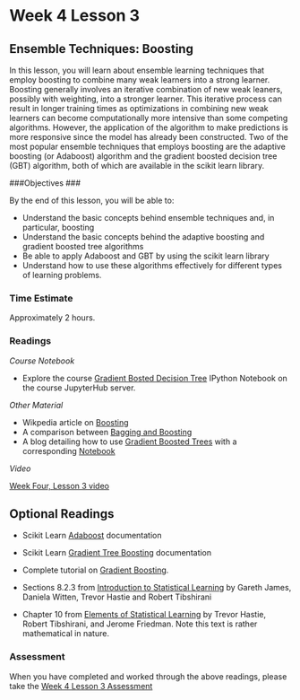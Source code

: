 # Week 4 Lesson 3 #
## Ensemble Techniques: Boosting ##

In this lesson, you will learn about ensemble learning techniques that
employ boosting to combine many weak learners into a strong learner.
Boosting generally involves an iterative combination of new weak
leaners, possibly with weighting, into a stronger learner. This
iterative process can result in longer training times as optimizations
in combining new weak learners can become computationally more intensive
than some competing algorithms. However, the application of the
algorithm to make predictions is more responsive since the model has
already been constructed. Two of the most popular ensemble techniques
that employs boosting are the adaptive boosting (or Adaboost) algorithm
and the gradient boosted decision tree (GBT) algorithm, both of which are
available in the scikit learn library. 

###Objectives ###

By the end of this lesson, you will be able to:

- Understand the basic concepts behind ensemble techniques and, in particular, boosting
- Understand the basic concepts behind the adaptive boosting and gradient boosted tree algorithms
- Be able to apply Adaboost and GBT by using the scikit learn library
- Understand how to use these algorithms effectively for different types of learning problems.

### Time Estimate ###

Approximately 2 hours.

### Readings ####

_Course Notebook_

- Explore the course [Gradient Bosted Decision Tree][l2nb]
IPython Notebook on the course JupyterHub server.

_Other Material_

- Wikpedia article on [Boosting][wb]
- A comparison between [Bagging and Boosting][cbb]
- A blog detailing how to use [Gradient Boosted Trees][bgbt] with a corresponding [Notebook][ngbt]

_Video_

[Week Four, Lesson 3 video][lv]

## Optional Readings ##

- Scikit Learn [Adaboost][sada] documentation
- Scikit Learn [Gradient Tree Boosting][sgbt] documentation

- Complete tutorial on [Gradient Boosting][tgbt].

- Sections 8.2.3 from [Introduction to Statistical Learning][isl]  by
Gareth James, Daniela Witten, Trevor Hastie and Robert Tibshirani
- Chapter 10 from [Elements of Statistical Learning][esl] by Trevor
Hastie, Robert Tibshirani, and Jerome Friedman. Note this text is rather
mathematical in nature.

### Assessment ###

When you have completed and worked through the above readings, please take the [Week 4 Lesson 3 Assessment][la]

[l2nb]: ../notebooks/intro2gbt.ipynb

[lv]: https://mediaspace.illinois.edu/media/w4l3/1_ihj1xwgu
[la]: https://learn.illinois.edu/mod/quiz/view.php?id=

[sada]: http://scikit-learn.org/stable/modules/ensemble.html#adaboost
[sgbt]: http://scikit-learn.org/stable/modules/ensemble.html#gradient-tree-boosting

[wb]: https://en.wikipedia.org/wiki/Boosting_(machine_learning)

[bgbt]: http://www.datarobot.com/blog/gradient-boosted-regression-trees/
[ngbt]: http://nbviewer.jupyter.org/urls/s3.amazonaws.com/datarobotblog/notebooks/gbm-tutorial.ipynb

[cbb]: http://fastml.com/what-is-better-gradient-boosted-trees-or-random-forest/

[tgbt]: http://www.ncbi.nlm.nih.gov/pmc/articles/PMC3885826/

[isl]: http://www-bcf.usc.edu/~gareth/ISL/
[esl]: http://statweb.stanford.edu/~tibs/ElemStatLearn/
